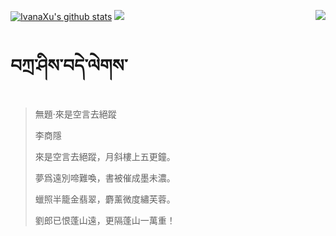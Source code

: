 [![IvanaXu's github stats](https://github-readme-stats.vercel.app/api?username=IvanaXu&show_icons=true&theme=vue-dark)](https://github.com/anuraghazra/github-readme-stats)
<img align="right" src="https://github-readme-stats.vercel.app/api/top-langs/?username=IvanaXu&langs_count=7&theme=graywhite" />
<img src="https://github-readme-stats.vercel.app/api/wakatime?username=IvanaXu&layout=compact&langs_count=8&theme=vue-dark&custom_title=ProgrammingTimes/Since-Jul.29.2021" />
# བཀྲ་ཤིས་བདེ་ལེགས་
> 無題·來是空言去絕蹤
> 
> 李商隱
> 
> 來是空言去絕蹤，月斜樓上五更鐘。
> 
> 夢爲遠別啼難喚，書被催成墨未濃。
> 
> 蠟照半籠金翡翠，麝薰微度繡芙蓉。
> 
> 劉郎已恨蓬山遠，更隔蓬山一萬重！
>